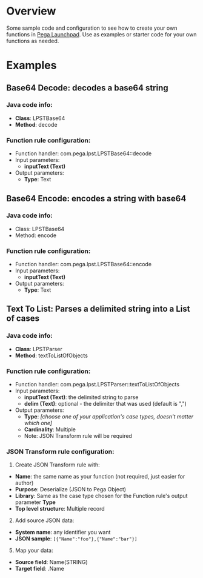 # Overview

Some sample code and configuration to see how to create your own functions in [Pega Launchpad](https://launchpad.io/). Use as examples or starter code for your own functions as needed.

# Examples

## Base64 Decode: decodes a base64 string

### Java code info:
- **Class**: LPSTBase64
- **Method**: decode

### Function rule configuration:

- Function handler: com.pega.lpst.LPSTBase64::decode
- Input parameters:
  - **inputText (Text)**
- Output parameters:
  - **Type**: Text

## Base64 Encode: encodes a string with base64

### Java code info:
- Class: LPSTBase64
- Method: encode

### Function rule configuration:
- Function handler: com.pega.lpst.LPSTBase64::encode
- Input parameters:
  - **inputText (Text)**
- Output parameters:
  - **Type**: Text

## Text To List: Parses a delimited string into a List of cases

### Java code info:
- **Class**: LPSTParser
- **Method**: textToListOfObjects

### Function rule configuration:
- Function handler: com.pega.lpst.LPSTParser::textToListOfObjects
- Input parameters:
  - **inputText (Text)**: the delimited string to parse
  - **delim (Text)**: optional - the delimiter that was used (default is ",")
- Output parameters:
  - **Type**: *[choose one of your application's case types, doesn't matter which one]*
  - **Cardinality**: Multiple
  - Note: JSON Transform rule will be required

### JSON Transform rule configuration:

1. Create JSON Transform rule with:
  - **Name**: the same name as your function (not required, just easier for author)
  - **Purpose**: Deserialize (JSON to Pega Object)
  - **Library**: Same as the case type chosen for the Function rule's output parameter **Type**
  - **Top level structur**e: Multiple record
2. Add source JSON data:
  - **System name**: any identifier you want
  - **JSON sample**: ```[{"Name":"foo"},{"Name":"bar"}]```
5. Map your data:
  - **Source field**: Name(STRING)
  - **Target field**: .Name
   

